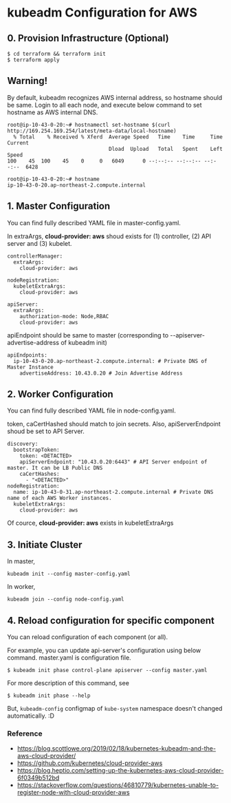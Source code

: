 # kubeadm Configuration for AWS

## 0. Provision Infrastructure (Optional)

```
$ cd terraform && terraform init
$ terraform apply
```
## Warning!

By default, kubeadm recognizes AWS internal address, so hostname should be same. 
Login to all each node, and execute below command to set hostname as AWS internal DNS.

```
root@ip-10-43-0-20:~# hostnamectl set-hostname $(curl http://169.254.169.254/latest/meta-data/local-hostname)
  % Total    % Received % Xferd  Average Speed   Time    Time     Time  Current
                                 Dload  Upload   Total   Spent    Left  Speed
100    45  100    45    0     0   6049      0 --:--:-- --:--:-- --:--:--  6428

root@ip-10-43-0-20:~# hostname
ip-10-43-0-20.ap-northeast-2.compute.internal
```

## 1. Master Configuration
You can find fully described YAML file in master-config.yaml.

In extraArgs, **cloud-provider: aws** shoud exists for (1) controller, (2) API server and (3) kubelet.

```
controllerManager:
  extraArgs:
    cloud-provider: aws
```

```
nodeRegistration:
  kubeletExtraArgs:
    cloud-provider: aws
```

```
apiServer:
  extraArgs:
    authorization-mode: Node,RBAC
    cloud-provider: aws
```

apiEndpoint should be same to master (corresponding to --apiserver-advertise-address of kubeadm init)

```
apiEndpoints:
  ip-10-43-0-20.ap-northeast-2.compute.internal: # Private DNS of Master Instance
    advertiseAddress: 10.43.0.20 # Join Advertise Address
```



## 2. Worker Configuration
You can find fully described YAML file in node-config.yaml.

token, caCertHashed should match to join secrets. Also, apiServerEndpoint shoud be set to API Server.

```
discovery:
  bootstrapToken:
    token: <DETACTED>
    apiServerEndpoint: "10.43.0.20:6443" # API Server endpoint of master. It can be LB Public DNS
    caCertHashes:
      - "<DETACTED>"
nodeRegistration:
  name: ip-10-43-0-31.ap-northeast-2.compute.internal # Private DNS name of each AWS Worker instances.
  kubeletExtraArgs:
    cloud-provider: aws
```

Of cource, **cloud-provider: aws** exists in kubeletExtraArgs

## 3. Initiate Cluster
In master,
```
kubeadm init --config master-config.yaml
```
In worker,
```
kubeadm join --config node-config.yaml
```

## 4. Reload configuration for specific component
You can reload configuration of each component (or all). 

For example, you can update api-server's configuration using below command. master.yaml is configuration file.

```
$ kubeadm init phase control-plane apiserver --config master.yaml
```

For more description of this command, see 

```
$ kubeadm init phase --help
```

But, `kubeadm-config` configmap of `kube-system` namespace doesn't changed automatically. :D

### Reference
- https://blog.scottlowe.org/2019/02/18/kubernetes-kubeadm-and-the-aws-cloud-provider/
- https://github.com/kubernetes/cloud-provider-aws
- https://blog.heptio.com/setting-up-the-kubernetes-aws-cloud-provider-6f0349b512bd
- https://stackoverflow.com/questions/46810779/kubernetes-unable-to-register-node-with-cloud-provider-aws
